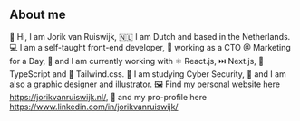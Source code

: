 <h2>About me</h2>

🐄 Hi, I am Jorik van Ruiswijk, 🇳🇱 I am Dutch and based in the Netherlands. 💻 I am a self-taught front-end developer, 💼 working as a CTO @ Marketing for a Day, 🌷 and I am currently working with ⚛️ React.js, ⏭️ Next.js, 🚨 TypeScript and 💨 Tailwind.css. 🔐 I am studying Cyber Security, 🎨 and I am also a graphic designer and illustrator. 🖼️ Find my personal website here https://jorikvanruiswijk.nl/, 🪪 and my pro-profile here https://www.linkedin.com/in/jorikvanruiswijk/<br/>
